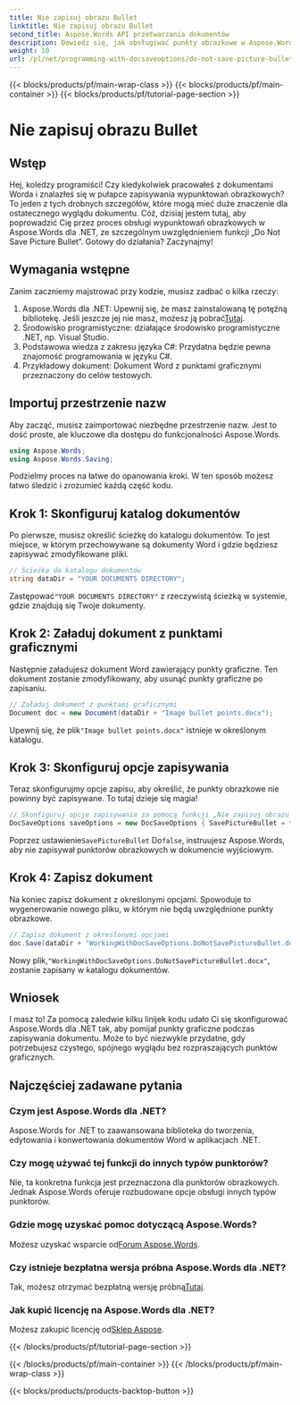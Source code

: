 ```yaml
---
title: Nie zapisuj obrazu Bullet
linktitle: Nie zapisuj obrazu Bullet
second_title: Aspose.Words API przetwarzania dokumentów
description: Dowiedz się, jak obsługiwać punkty obrazkowe w Aspose.Words dla .NET dzięki naszemu przewodnikowi krok po kroku. Uprość zarządzanie dokumentami i twórz profesjonalne dokumenty Word bez wysiłku.
weight: 10
url: /pl/net/programming-with-docsaveoptions/do-not-save-picture-bullet/
---
```


{{< blocks/products/pf/main-wrap-class >}}
{{< blocks/products/pf/main-container >}}
{{< blocks/products/pf/tutorial-page-section >}}

# Nie zapisuj obrazu Bullet

## Wstęp

Hej, koledzy programiści! Czy kiedykolwiek pracowałeś z dokumentami Worda i znalazłeś się w pułapce zapisywania wypunktowań obrazkowych? To jeden z tych drobnych szczegółów, które mogą mieć duże znaczenie dla ostatecznego wyglądu dokumentu. Cóż, dzisiaj jestem tutaj, aby poprowadzić Cię przez proces obsługi wypunktowań obrazkowych w Aspose.Words dla .NET, ze szczególnym uwzględnieniem funkcji „Do Not Save Picture Bullet”. Gotowy do działania? Zaczynajmy!

## Wymagania wstępne

Zanim zaczniemy majstrować przy kodzie, musisz zadbać o kilka rzeczy:

1.  Aspose.Words dla .NET: Upewnij się, że masz zainstalowaną tę potężną bibliotekę. Jeśli jeszcze jej nie masz, możesz ją pobrać[Tutaj](https://releases.aspose.com/words/net/).
2. Środowisko programistyczne: działające środowisko programistyczne .NET, np. Visual Studio.
3. Podstawowa wiedza z zakresu języka C#: Przydatna będzie pewna znajomość programowania w języku C#.
4. Przykładowy dokument: Dokument Word z punktami graficznymi przeznaczony do celów testowych.

## Importuj przestrzenie nazw

Aby zacząć, musisz zaimportować niezbędne przestrzenie nazw. Jest to dość proste, ale kluczowe dla dostępu do funkcjonalności Aspose.Words.

```csharp
using Aspose.Words;
using Aspose.Words.Saving;
```

Podzielmy proces na łatwe do opanowania kroki. W ten sposób możesz łatwo śledzić i zrozumieć każdą część kodu.

## Krok 1: Skonfiguruj katalog dokumentów

Po pierwsze, musisz określić ścieżkę do katalogu dokumentów. To jest miejsce, w którym przechowywane są dokumenty Word i gdzie będziesz zapisywać zmodyfikowane pliki.

```csharp
// Ścieżka do katalogu dokumentów
string dataDir = "YOUR DOCUMENTS DIRECTORY";
```

 Zastępować`"YOUR DOCUMENTS DIRECTORY"` z rzeczywistą ścieżką w systemie, gdzie znajdują się Twoje dokumenty.

## Krok 2: Załaduj dokument z punktami graficznymi

Następnie załadujesz dokument Word zawierający punkty graficzne. Ten dokument zostanie zmodyfikowany, aby usunąć punkty graficzne po zapisaniu.

```csharp
// Załaduj dokument z punktami graficznymi
Document doc = new Document(dataDir + "Image bullet points.docx");
```

 Upewnij się, że plik`"Image bullet points.docx"` istnieje w określonym katalogu.

## Krok 3: Skonfiguruj opcje zapisywania

Teraz skonfigurujmy opcje zapisu, aby określić, że punkty obrazkowe nie powinny być zapisywane. To tutaj dzieje się magia!

```csharp
// Skonfiguruj opcje zapisywania za pomocą funkcji „Nie zapisuj obrazu punktowanego”
DocSaveOptions saveOptions = new DocSaveOptions { SavePictureBullet = false };
```

 Poprzez ustawienie`SavePictureBullet` Do`false`, instruujesz Aspose.Words, aby nie zapisywał punktorów obrazkowych w dokumencie wyjściowym.

## Krok 4: Zapisz dokument

Na koniec zapisz dokument z określonymi opcjami. Spowoduje to wygenerowanie nowego pliku, w którym nie będą uwzględnione punkty obrazkowe.

```csharp
// Zapisz dokument z określonymi opcjami
doc.Save(dataDir + "WorkingWithDocSaveOptions.DoNotSavePictureBullet.docx", saveOptions);
```

 Nowy plik,`"WorkingWithDocSaveOptions.DoNotSavePictureBullet.docx"`, zostanie zapisany w katalogu dokumentów.

## Wniosek

I masz to! Za pomocą zaledwie kilku linijek kodu udało Ci się skonfigurować Aspose.Words dla .NET tak, aby pomijał punkty graficzne podczas zapisywania dokumentu. Może to być niezwykle przydatne, gdy potrzebujesz czystego, spójnego wyglądu bez rozpraszających punktów graficznych.

## Najczęściej zadawane pytania

### Czym jest Aspose.Words dla .NET?
Aspose.Words for .NET to zaawansowana biblioteka do tworzenia, edytowania i konwertowania dokumentów Word w aplikacjach .NET.

### Czy mogę używać tej funkcji do innych typów punktorów?
Nie, ta konkretna funkcja jest przeznaczona dla punktorów obrazkowych. Jednak Aspose.Words oferuje rozbudowane opcje obsługi innych typów punktorów.

### Gdzie mogę uzyskać pomoc dotyczącą Aspose.Words?
 Możesz uzyskać wsparcie od[Forum Aspose.Words](https://forum.aspose.com/c/words/8).

### Czy istnieje bezpłatna wersja próbna Aspose.Words dla .NET?
 Tak, możesz otrzymać bezpłatną wersję próbną[Tutaj](https://releases.aspose.com/).

### Jak kupić licencję na Aspose.Words dla .NET?
 Możesz zakupić licencję od[Sklep Aspose](https://purchase.aspose.com/buy).

{{< /blocks/products/pf/tutorial-page-section >}}

{{< /blocks/products/pf/main-container >}}
{{< /blocks/products/pf/main-wrap-class >}}

{{< blocks/products/products-backtop-button >}}
